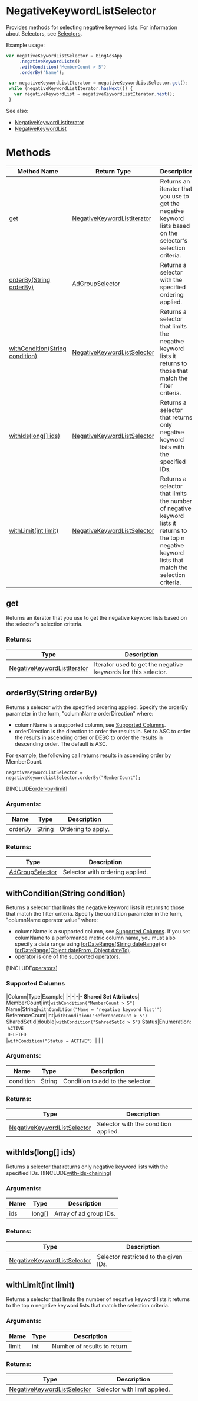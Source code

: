 # NegativeKeywordListSelector
Provides methods for selecting negative keyword lists. For information about Selectors, see [Selectors](../concepts/selectors).

Example usage:
```javascript
var negativeKeywordListSelector = BingAdsApp
     .negativeKeywordLists()
     .withCondition("MemberCount > 5")
     .orderBy("Name");

 var negativeKeywordListIterator = negativeKeywordListSelector.get();
 while (negativeKeywordListIterator.hasNext()) {
   var negativeKeywordList = negativeKeywordListIterator.next();
 }
```

See also:
- [NegativeKeywordListIterator](./NegativeKeywordListIterator)
- [NegativeKeywordList](./NegativeKeywordList)

# Methods
|Method Name|Return Type|Description|
|-|-|-
[get](#get)|[NegativeKeywordListIterator](./NegativeKeywordListIterator)|Returns an iterator that you use to get the negative keyword lists based on the selector's selection criteria.
[orderBy(String orderBy)](#orderby~string-orderby~)|[AdGroupSelector](./AdGroupSelector)|Returns a selector with the specified ordering applied.
[withCondition(String condition)](#withcondition~string-condition~)|[NegativeKeywordListSelector](./NegativeKeywordListSelector)|Returns a selector that limits the negative keyword lists it returns to those that match the filter criteria.
[withIds(long[] ids)](#withids~long-ids~)|[NegativeKeywordListSelector](./NegativeKeywordListSelector)|Returns a selector that returns only negative keyword lists with the specified IDs.
[withLimit(int limit)](#withlimit~int-limit~)|[NegativeKeywordListSelector](./NegativeKeywordListSelector)|Returns a selector that limits the number of negative keyword lists it returns to the top n negative keyword lists that match the selection criteria.

## <a name="get"></a>get
Returns an iterator that you use to get the negative keyword lists based on the selector's selection criteria.

### Returns:
|Type|Description|
|-|-
[NegativeKeywordListIterator](./NegativeKeywordListIterator)|Iterator used to get the negative keywords for this selector.

## <a name="orderby~string-orderby~"></a>orderBy(String orderBy)
Returns a selector with the specified ordering applied. Specify the orderBy parameter in the form, "columnName orderDirection" where:

- columnName is a supported column, see [Supported Columns](#supported-negative-keyword-list-columns).
- orderDirection is the direction to order the results in. Set to ASC to order the results in ascending order or DESC to order the results in descending order. The default is ASC.

For example, the following call returns results in ascending order by MemberCount.

<code>negativeKeywordListSelector = negativeKeywordListSelector.orderBy("MemberCount");</code>

[!INCLUDE[order-by-limit](../includes/order-by-limit.md)]

### Arguments:
|Name|Type|Description|
|-|-|-
orderBy|String|Ordering to apply.
### Returns:
|Type|Description|
|-|-
[AdGroupSelector](./AdGroupSelector)|Selector with ordering applied.

## <a name="withcondition~string-condition~"></a>withCondition(String condition)
Returns a selector that limits the negative keyword lists it returns to those that match the filter criteria. Specify the condition parameter in the form, "columnName operator value" where: 

- columnName is a supported column, see [Supported Columns](#supported-negative-keyword-list-columns).  If you set columName to a performance metric column name, you must also specify a date range using [forDateRange(String dateRange)](#fordaterange~string-daterange~) or [forDateRange(Object dateFrom, Object dateTo)](#fordaterange~object-datefrom_-object-dateto~).
- operator is one of the supported [operators](#operators).

[!INCLUDE[operators](../includes/operators.md)]

<a name="supported-negative-keyword-list-columns"></a>
### Supported Columns

|Column|Type|Example|
|-|-|-|-
<strong>Shared Set Attributes</strong>|
MemberCount|int|`withCondition("MemberCount > 5")`
Name|String|`withCondition("Name = 'negative keyword list'")`
ReferenceCount|int|`withCondition("ReferenceCount > 5")`
SharedSetId|double|`withCondition("SahredSetId > 5")`
Status|Enumeration:<br />&nbsp;`ACTIVE`<br />&nbsp;`DELETED`<br />|`withCondition("Status = ACTIVE")`
&nbsp;|&nbsp;|&nbsp;|&nbsp;


### Arguments:
|Name|Type|Description|
|-|-|-
condition|String|Condition to add to the selector.
### Returns:
|Type|Description|
|-|-
[NegativeKeywordListSelector](./NegativeKeywordListSelector)|Selector with the condition applied.

## <a name="withids~long-ids~"></a>withIds(long[] ids)
Returns a selector that returns only negative keyword lists with the specified IDs. [!INCLUDE[with-ids-chaining](../includes/with-ids-chaining.md)]


### Arguments:
|Name|Type|Description|
|-|-|-
ids|long[]|Array of ad group IDs.
### Returns:
|Type|Description|
|-|-
[NegativeKeywordListSelector](./NegativeKeywordListSelector)|Selector restricted to the given IDs.

## <a name="withlimit~int-limit~"></a>withLimit(int limit)
Returns a selector that limits the number of negative keyword lists it returns to the top n negative keyword lists that match the selection criteria.

### Arguments:
|Name|Type|Description|
|-|-|-
limit|int|Number of results to return.
### Returns:
|Type|Description|
|-|-
[NegativeKeywordListSelector](./NegativeKeywordListSelector)|Selector with limit applied.

